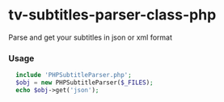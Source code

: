 # tv-subtitles-parser-class-php
Parse and get your subtitles in json or xml format

### Usage

```php
  include 'PHPSubtitleParser.php';
  $obj = new PHPSubtitleParser($_FILES);
  echo $obj->get('json');
```
